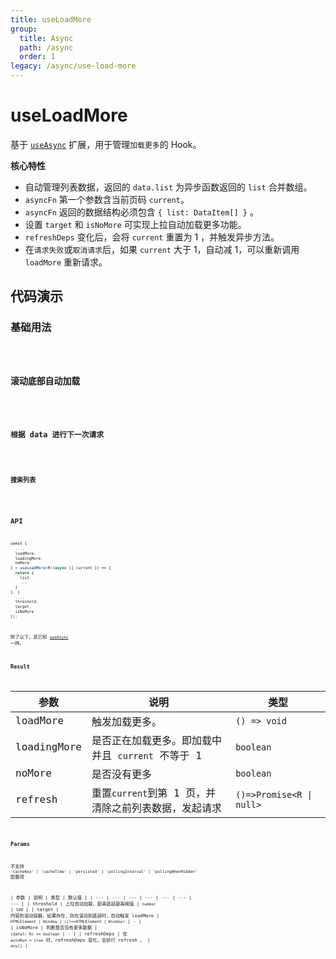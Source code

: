 ```yaml
---
title: useLoadMore
group:
  title: Async
  path: /async
  order: 1
legacy: /async/use-load-more
---
```


# useLoadMore

基于 [`useAsync`](/async/use-async) 扩展，用于管理`加载更多`的 Hook。

**核心特性**

- 自动管理列表数据，返回的 `data.list` 为异步函数返回的 `list` 合并数组。
- `asyncFn` 第一个参数含当前页码 `current`。
- `asyncFn` 返回的数据结构必须包含 `{ list: DataItem[] }` 。
- 设置 `target` 和 `isNoMore` 可实现上拉自动加载更多功能。
- `refreshDeps` 变化后，会将 `current` 重置为 1 ，并触发异步方法。
- 在`请求失败`或`取消请求`后，如果 `current` 大于 1，自动减 1，可以重新调用 `loadMore` 重新请求。

## 代码演示

### 基础用法

<code iframe="300" src="./demos/LoadMore1.tsx" />

### 滚动底部自动加载

<code src="./demos/LoadMore2.tsx" />

### 根据 data 进行下一次请求

<code src="./demos/LoadMore3.tsx" />

### 搜索列表

<code src="./demos/LoadMore4.tsx" />

## API

```typescript
const {
  ...,
  loadMore,
  loadingMore,
  noMore
} = useLoadMore<R>(async ({ current }) => {
  return {
    list,
    ...
  }
}, {
  ...,
  threshold,
  target,
  isNoMore
});
```

除了以下，其它和 [`useAsync`](/async/use-async) 一样。

### Result

| 参数        | 说明                                                 | 类型                     |
| ----------- | ---------------------------------------------------- | ------------------------ |
| loadMore    | 触发加载更多。                                       | `() => void`             |
| loadingMore | 是否正在加载更多。即加载中并且 `current` 不等于 1    | `boolean`                |
| noMore      | 是否没有更多                                         | `boolean`                |
| refresh     | 重置`current`到第 1 页，并清除之前列表数据，发起请求 | `()=>Promise<R \| null>` |

### Params

不支持 `'cacheKey' | 'cacheTime' | 'persisted' | 'pollingInterval' | 'pollingWhenHidden'` 配置项

| 参数 | 说明 | 类型 | 默认值 |
| --- | --- | --- | --- | --- | --- | --- |
| threshold | 上拉自动加载，距离底部距离阈值 | `number` | `100` |
| target | 内容的滚动容器，如果存在，则在滚动到底部时，自动触发 loadMore | `HTMLElement | Window | (()=>HTMLElement | Window)` | - |
| isNoMore | 判断是否没有更多数据 | `(data?: R) => boolean` | - |
| refreshDeps | 在 `autoRun = true` 时，refreshDeps 变化，会执行 refresh 。 | `any[]` |
